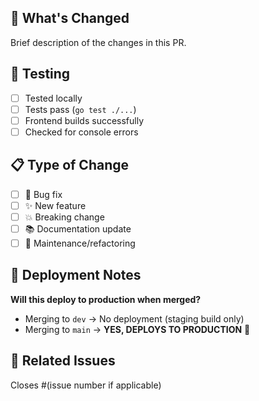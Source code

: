 ## 🚀 What's Changed

Brief description of the changes in this PR.

## 🧪 Testing

- [ ] Tested locally
- [ ] Tests pass (`go test ./...`)
- [ ] Frontend builds successfully
- [ ] Checked for console errors

## 📋 Type of Change

- [ ] 🐛 Bug fix
- [ ] ✨ New feature
- [ ] 💥 Breaking change
- [ ] 📚 Documentation update
- [ ] 🔧 Maintenance/refactoring

## 🎯 Deployment Notes

**Will this deploy to production when merged?** 
- Merging to `dev` → No deployment (staging build only)
- Merging to `main` → **YES, DEPLOYS TO PRODUCTION** 🚀

## 🔗 Related Issues

Closes #(issue number if applicable)